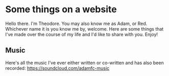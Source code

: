 # Some things on a website

Hello there. I'm Theodore. You may also know me as Adam, or Red. Whichever name it is you know me by, welcome. Here are some things that I've made over the course of my life and I'd like to share with you. Enjoy!

## Music

Here's all the music I've ever either written or co-written and has also been recorded: https://soundcloud.com/adamfc-music
